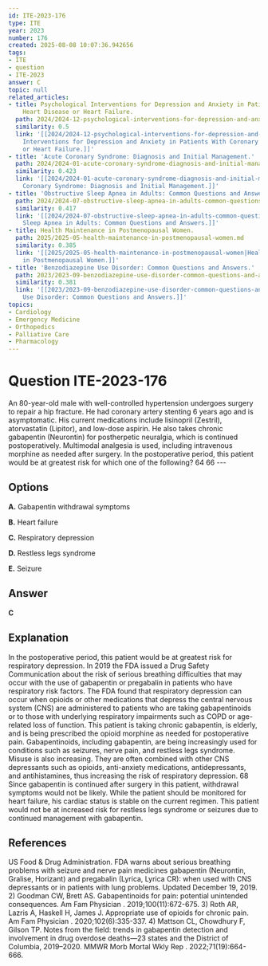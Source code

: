 ```yaml
---
id: ITE-2023-176
type: ITE
year: 2023
number: 176
created: 2025-08-08 10:07:36.942656
tags:
- ITE
- question
- ITE-2023
answer: C
topic: null
related_articles:
- title: Psychological Interventions for Depression and Anxiety in Patients With Coronary
    Heart Disease or Heart Failure.
  path: 2024/2024-12-psychological-interventions-for-depression-and-anxiety-in-pa.md
  similarity: 0.5
  link: '[[2024/2024-12-psychological-interventions-for-depression-and-anxiety-in-pa|Psychological
    Interventions for Depression and Anxiety in Patients With Coronary Heart Disease
    or Heart Failure.]]'
- title: 'Acute Coronary Syndrome: Diagnosis and Initial Management.'
  path: 2024/2024-01-acute-coronary-syndrome-diagnosis-and-initial-management.md
  similarity: 0.423
  link: '[[2024/2024-01-acute-coronary-syndrome-diagnosis-and-initial-management|Acute
    Coronary Syndrome: Diagnosis and Initial Management.]]'
- title: 'Obstructive Sleep Apnea in Adults: Common Questions and Answers.'
  path: 2024/2024-07-obstructive-sleep-apnea-in-adults-common-questions-and-answe.md
  similarity: 0.417
  link: '[[2024/2024-07-obstructive-sleep-apnea-in-adults-common-questions-and-answe|Obstructive
    Sleep Apnea in Adults: Common Questions and Answers.]]'
- title: Health Maintenance in Postmenopausal Women.
  path: 2025/2025-05-health-maintenance-in-postmenopausal-women.md
  similarity: 0.385
  link: '[[2025/2025-05-health-maintenance-in-postmenopausal-women|Health Maintenance
    in Postmenopausal Women.]]'
- title: 'Benzodiazepine Use Disorder: Common Questions and Answers.'
  path: 2023/2023-09-benzodiazepine-use-disorder-common-questions-and-answers.md
  similarity: 0.381
  link: '[[2023/2023-09-benzodiazepine-use-disorder-common-questions-and-answers|Benzodiazepine
    Use Disorder: Common Questions and Answers.]]'
topics:
- Cardiology
- Emergency Medicine
- Orthopedics
- Palliative Care
- Pharmacology
---
```


# Question ITE-2023-176

An 80-year-old male with well-controlled hypertension undergoes surgery to repair a hip fracture. He had coronary artery stenting 6 years ago and is asymptomatic. His current medications include lisinopril (Zestril), atorvastatin (Lipitor), and low-dose aspirin. He also takes chronic gabapentin (Neurontin) for postherpetic neuralgia, which is continued postoperatively. Multimodal analgesia is used, including intravenous morphine as needed after surgery. In the postoperative period, this patient would be at greatest risk for which one of the following? 64 66 ---

## Options

**A.** Gabapentin withdrawal symptoms

**B.** Heart failure

**C.** Respiratory depression

**D.** Restless legs syndrome

**E.** Seizure

## Answer

**C**

## Explanation

In the postoperative period, this patient would be at greatest risk for respiratory depression. In 2019 the FDA issued a Drug Safety Communication about the risk of serious breathing difficulties that may occur with the use of gabapentin or pregabalin in patients who have respiratory risk factors. The FDA found that respiratory depression can occur when opioids or other medications that depress the central nervous system (CNS) are administered to patients who are taking gabapentinoids or to those with underlying respiratory impairments such as COPD or age-related loss of function. This patient is taking chronic gabapentin, is elderly, and is being prescribed the opioid morphine as needed for postoperative pain. Gabapentinoids, including gabapentin, are being increasingly used for conditions such as seizures, nerve pain, and restless legs syndrome. Misuse is also increasing. They are often combined with other CNS depressants such as opioids, anti-anxiety medications, antidepressants, and antihistamines, thus increasing the risk of respiratory depression. 68  Since gabapentin is continued after surgery in this patient, withdrawal symptoms would not be likely. While the patient should be monitored for heart failure, his cardiac status is stable on the current regimen. This patient would not be at increased risk for restless legs syndrome or seizures due to continued management with gabapentin.

## References

US Food & Drug Administration. FDA warns about serious breathing problems with seizure and nerve pain medicines gabapentin (Neurontin, Gralise, Horizant) and pregabalin (Lyrica, Lyrica CR): when used with CNS depressants or in patients with lung problems. Updated December 19, 2019. 2) Goodman CW, Brett AS. Gabapentinoids for pain: potential unintended consequences. Am Fam Physician . 2019;100(11):672-675. 3) Roth AR, Lazris A, Haskell H, James J. Appropriate use of opioids for chronic pain. Am Fam Physician . 2020;102(6):335-337. 4) Mattson CL, Chowdhury F, Gilson TP. Notes from the field: trends in gabapentin detection and involvement in drug overdose deaths—23 states and the District of Columbia, 2019–2020. MMWR Morb Mortal Wkly Rep . 2022;71(19):664-666.
